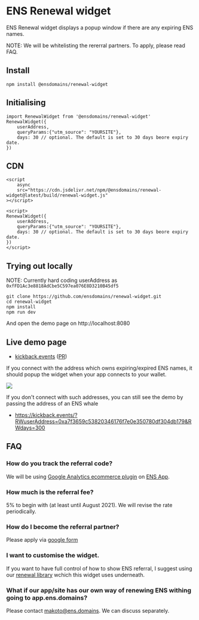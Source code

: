 # ENS Renewal widget

ENS Renewal widget displays a popup window if there are any expiring ENS names.

NOTE: We will be whitelisting the rererral partners. To apply, please read FAQ.

## Install

```
npm install @ensdomains/renewal-widget
```

## Initialising


```
import RenewalWidget from '@ensdomains/renewal-widget'
RenewalWidget({
    userAddress,
    queryParams:{"utm_source": "YOURSITE"},
    days: 30 // optional. The default is set to 30 days beore expiry date.
})
```

## CDN

```
<script
    async
    src="https://cdn.jsdelivr.net/npm/@ensdomains/renewal-widget@latest/build/renewal-widget.js"
></script>

<script>
RenewalWidget({
    userAddress,
    queryParams:{"utm_source": "YOURSITE"},
    days: 30 // optional. The default is set to 30 days beore expiry date.
})
</script>
```

## Trying out locally

NOTE: Currently hard coding userAddress as `0xfFD1Ac3e8818AdCbe5C597ea076E8D3210B45df5`

```
git clone https://github.com/ensdomains/renewal-widget.git
cd renewal-widget
npm install
npm run dev
```

And open the demo page on http://localhost:8080

## Live demo page 

- [kickback.events](https://kickback.events) ([PR](https://github.com/wearekickback/app/pull/338/files))

If you connect with the address which owns expiring/expired ENS names, it should popup the widget when your app connects to your wallet.

![](https://i.ibb.co/dQ6nhxd/Screenshot-2020-05-11-at-10-30-06.png)

If you don't connect with such addresses, you can still see the demo by passing the address of an ENS whale 

- https://kickback.events/?RWuserAddress=0xa7f3659c53820346176f7e0e350780df304db179&RWdays=300


## FAQ

### How do you track the referral code?

We will be using [Google Analytics ecommerce plugin](https://developers.google.com/analytics/devguides/collection/analyticsjs/ecommerce) on [ENS App](https://app.ens.domains).

### How much is the referral fee?

5% to begin with (at least until August 2021). We will revise the rate periodically.

### How do I become the referral partner?

Please apply via [google form](https://forms.gle/zCX5RH1aQ4RnTnAXA)

### I want to customise the widget.

If you want to have full control of how to show ENS referral, I suggest using our [renewal library](https://github.com/ensdomains/renewal) wchich this widget uses underneath.

### What if our app/site has our own way of renewing ENS withing going to app.ens.domains?

Please contact makoto@ens.domains. We can discuss separately.
